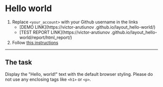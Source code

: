 # Hello world
1. Replace `<your_account>` with your Github username in the links
    - [DEMO LINK](https://victor-arutiunov .github.io/layout_hello-world/) <br>
    - [TEST REPORT LINK](https://victor-arutiunov .github.io/layout_hello-world/report/html_report/)
2. Follow [this instructions](https://mate-academy.github.io/layout_task-guideline/)
___

## The task 
Display the "Hello, world!" text with the default browser styling. Please do not 
use any enclosing tags like `<h1>` or `<p>`.
